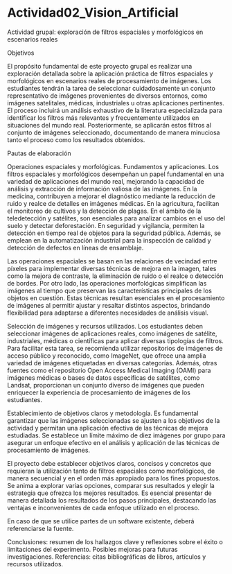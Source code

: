 # Actividad02_Vision_Artificial

Actividad grupal: exploración de filtros espaciales y morfológicos en escenarios reales

Objetivos 

El propósito fundamental de este proyecto grupal es realizar una exploración detallada sobre la aplicación práctica de filtros espaciales y morfológicos en escenarios reales de procesamiento de imágenes. Los estudiantes tendrán la tarea de seleccionar cuidadosamente un conjunto representativo de imágenes provenientes de diversos entornos, como imágenes satelitales, médicas, industriales u otras aplicaciones pertinentes. El proceso incluirá un análisis exhaustivo de la literatura especializada para identificar los filtros más relevantes y frecuentemente utilizados en situaciones del mundo real. Posteriormente, se aplicarán estos filtros al conjunto de imágenes seleccionado, documentando de manera minuciosa tanto el proceso como los resultados obtenidos.

Pautas de elaboración

Operaciones espaciales y morfológicas. Fundamentos y aplicaciones. Los filtros espaciales y morfológicos desempeñan un papel fundamental en una variedad de aplicaciones del mundo real, mejorando la capacidad de análisis y extracción de información valiosa de las imágenes. En la medicina, contribuyen a mejorar el diagnóstico mediante la reducción de ruido y realce de detalles en imágenes médicas. En la agricultura, facilitan el monitoreo de cultivos y la detección de plagas. En el ámbito de la teledetección y satélites, son esenciales para analizar cambios en el uso del suelo y detectar deforestación. En seguridad y vigilancia, permiten la detección en tiempo real de objetos para la seguridad pública. Además, se emplean en la automatización industrial para la inspección de calidad y detección de defectos en líneas de ensamblaje.

Las operaciones espaciales se basan en las relaciones de vecindad entre píxeles para implementar diversas técnicas de mejora en la imagen, tales como la mejora de contraste, la eliminación de ruido o el realce o detección de bordes. Por otro lado, las operaciones morfológicas simplifican las imágenes al tiempo que preservan las características principales de los objetos en cuestión. Estas técnicas resultan esenciales en el procesamiento de imágenes al permitir ajustar y resaltar distintos aspectos, brindando flexibilidad para adaptarse a diferentes necesidades de análisis visual.

Selección de imágenes y recursos utilizados. Los estudiantes deben seleccionar imágenes de aplicaciones reales, como imágenes de satélite, industriales, médicas o científicas para aplicar diversas tipologías de filtros. Para facilitar esta tarea, se recomienda utilizar repositorios de imágenes de acceso público y reconocido, como ImageNet, que ofrece una amplia variedad de imágenes etiquetadas en diversas categorías. Además, otras fuentes como el repositorio Open Access Medical Imaging (OAMI) para imágenes médicas o bases de datos específicas de satélites, como Landsat, proporcionan un conjunto diverso de imágenes que pueden enriquecer la experiencia de procesamiento de imágenes de los estudiantes.

Establecimiento de objetivos claros y metodología. Es fundamental garantizar que las imágenes seleccionadas se ajusten a los objetivos de la actividad y permitan una aplicación efectiva de las técnicas de mejora estudiadas. Se establece un límite máximo de diez imágenes por grupo para asegurar un enfoque efectivo en el análisis y aplicación de las técnicas de procesamiento de imágenes.

El proyecto debe establecer objetivos claros, concisos y concretos que requieran la utilización tanto de filtros espaciales como morfológicos, de manera secuencial y en el orden más apropiado para los fines propuestos. Se anima a explorar varias opciones, comparar sus resultados y elegir la estrategia que ofrezca los mejores resultados. Es esencial presentar de manera detallada los resultados de los pasos principales, destacando las ventajas e inconvenientes de cada enfoque utilizado en el proceso.

En caso de que se utilice partes de un software existente, deberá referenciarse la fuente.

Conclusiones: resumen de los hallazgos clave y reflexiones sobre el éxito o limitaciones del experimento. Posibles mejoras para futuras investigaciones.
Referencias: citas bibliográficas de libros, artículos y recursos utilizados.


